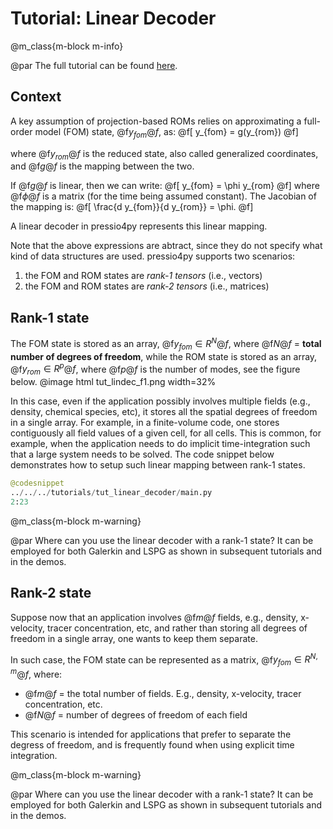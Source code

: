 

# Tutorial: Linear Decoder

@m_class{m-block m-info}

@par
The full tutorial can be found [here](https://github.com/Pressio/pressio4py/blob/master/tutorials/tut_linear_decoder/main.py).

## Context
A key assumption of projection-based ROMs relies on approximating
a full-order model (FOM) state, @f$y_{fom}@f$, as:
@f[
y_{fom} = g(y_{rom})
@f]

where @f$y_{rom}@f$ is the reduced state, also called
generalized coordinates, and @f$g@f$ is the mapping between the two.

If @f$g@f$ is linear, then we can write:
@f[
y_{fom} = \phi y_{rom}
@f]
where @f$\phi@f$ is a matrix (for the time being assumed constant).
The Jacobian of the mapping is:
@f[
\frac{d y_{fom}}{d y_{rom}} = \phi.
@f]

A linear decoder in pressio4py represents this linear mapping.

Note that the above expressions are abtract, since they do not specify
what kind of data structures are used.
pressio4py supports two scenarios:
1. the FOM and ROM states are *rank-1 tensors* (i.e., vectors)
2. the FOM and ROM states are *rank-2 tensors* (i.e., matrices)

## Rank-1 state
The FOM state is stored as an array, @f$y_{fom} \in R^N@f$, where @f$N@f$ = **total number
of degrees of freedom**, while the ROM state is stored as an array, @f$y_{rom} \in R^p@f$,
where @f$p@f$ is the number of modes, see the figure below.
@image html tut_lindec_f1.png width=32%

In this case, even if the application possibly involves multiple fields (e.g., density, chemical species, etc),
it stores all the spatial degrees of freedom in a single array.
For example, in a finite-volume code, one stores contiguously all field values of a given cell, for all cells.
This is common, for example, when the application needs to do implicit time-integration
such that a large system needs to be solved.
The code snippet below demonstrates how to setup such linear mapping between rank-1 states.
```py
@codesnippet
../../../tutorials/tut_linear_decoder/main.py
2:23
```

@m_class{m-block m-warning}

@par Where can you use the linear decoder with a rank-1 state?
It can be employed for both Galerkin and LSPG
as shown in subsequent tutorials and in the demos.


## Rank-2 state
Suppose now that an application involves @f$m@f$ fields, e.g., density, x-velocity, tracer concentration, etc,
and rather than storing all degrees of freedom in a single array, one wants to keep them separate.

In such case, the FOM state can be represented as a matrix, @f$y_{fom} \in R^{N,m}@f$, where:
* @f$m@f$ = the total number of fields. E.g., density, x-velocity, tracer concentration, etc.
* @f$N@f$ = number of degrees of freedom of each field


This scenario is intended for applications that prefer to separate the degress of freedom,
and is frequently found when using explicit time integration.


@m_class{m-block m-warning}

@par Where can you use the linear decoder with a rank-1 state?
It can be employed for both Galerkin and LSPG
as shown in subsequent tutorials and in the demos.
